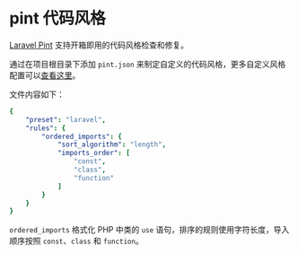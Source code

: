 # pint 代码风格

[Laravel Pint](https://laravel.com/docs/master/pint#main-content) 支持开箱即用的代码风格检查和修复。

通过在项目根目录下添加 `pint.json` 来制定自定义的代码风格，更多自定义风格配置可以[查看这里](https://github.com/PHP-CS-Fixer/PHP-CS-Fixer/blob/master/doc/rules/index.rst)。

文件内容如下：

```yml
{
    "preset": "laravel",
    "rules": {
        "ordered_imports": {
            "sort_algorithm": "length",
            "imports_order": [
                "const",
                "class",
                "function"
            ]
        }
    }
}
```

`ordered_imports` 格式化 PHP 中类的 `use` 语句，排序的规则使用字符长度，导入顺序按照 `const`、`class` 和 `function`。